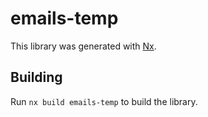 # emails-temp

This library was generated with [Nx](https://nx.dev).

## Building

Run `nx build emails-temp` to build the library.
